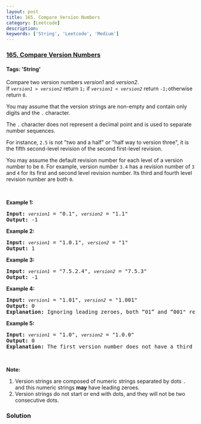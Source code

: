 ```yaml
---
layout: post
title: 165. Compare Version Numbers
category: [Leetcode]
description: 
keywords: ['String', 'Leetcode', 'Medium']
---
```

### [165. Compare Version Numbers](https://leetcode.com/problems/compare-version-numbers)

#### Tags: 'String'

<div class="content__u3I1 question-content__JfgR"><div><p>Compare two version numbers <em>version1</em> and <em>version2</em>.<br/>
If <code><em>version1</em> &gt; <em>version2</em></code> return <code>1;</code> if <code><em>version1</em> &lt; <em>version2</em></code> return <code>-1;</code>otherwise return <code>0</code>.</p>
<p>You may assume that the version strings are non-empty and contain only digits and the <code>.</code> character.</p>
<p>The <code>.</code> character does not represent a decimal point and is used to separate number sequences.</p>
<p>For instance, <code>2.5</code> is not "two and a half" or "half way to version three", it is the fifth second-level revision of the second first-level revision.</p>
<p>You may assume the default revision number for each level of a version number to be <code>0</code>. For example, version number <code>3.4</code> has a revision number of <code>3</code> and <code>4</code> for its first and second level revision number. Its third and fourth level revision number are both <code>0</code>.</p>
<p> </p>
<p><strong>Example 1:</strong></p>
<pre><strong>Input:</strong> <code><em>version1</em></code> = "0.1", <code><em>version2</em></code> = "1.1"
<strong>Output:</strong> -1</pre>
<p><strong>Example 2:</strong></p>
<pre><strong>Input: </strong><code><em>version1</em></code> = "1.0.1", <code><em>version2</em></code> = "1"
<strong>Output:</strong> 1</pre>
<p><strong>Example 3:</strong></p>
<pre><strong>Input:</strong> <code><em>version1</em></code> = "7.5.2.4", <code><em>version2</em></code> = "7.5.3"
<strong>Output:</strong> -1</pre>
<p><strong>Example 4:</strong></p>
<pre><strong>Input:</strong> <code><em>version1</em></code> = "1.01", <code><em>version2</em></code> = "1.001"
<strong>Output:</strong> 0
<strong>Explanation:</strong> Ignoring leading zeroes, both “01” and “001" represent the same number “1”</pre>
<p><strong>Example 5:</strong></p>
<pre><strong>Input:</strong> <code><em>version1</em></code> = "1.0", <code><em>version2</em></code> = "1.0.0"
<strong>Output:</strong> 0
<strong>Explanation:</strong> The first version number does not have a third level revision number, which means its third level revision number is default to "0"</pre>
<p> </p>
<p><strong>Note:</strong></p>
<ol>
<li>Version strings are composed of numeric strings separated by dots <code>.</code> and this numeric strings <strong>may</strong> have leading zeroes. </li>
<li>Version strings do not start or end with dots, and they will not be two consecutive dots.</li>
</ol></div></div>

### Solution
